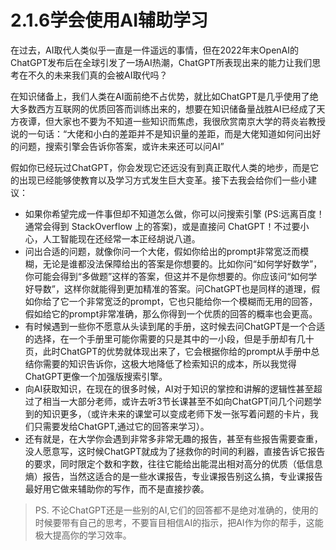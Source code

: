 # 2.1.6学会使用AI辅助学习

在过去，AI取代人类似乎一直是一件遥远的事情，但在2022年末OpenAI的ChatGPT发布后在全球引发了一场AI热潮，ChatGPT所表现出来的能力让我们思考在不久的未来我们真的会被AI取代吗？

在知识储备上，我们人类在AI面前绝不占优势，就比如ChatGPT是几乎使用了绝大多数西方互联网的优质回答而训练出来的，想要在知识储备量战胜AI已经成了天方夜谭，但大家也不要为不知道一些知识而焦虑，我很欣赏南京大学的蒋炎岩教授说的一句话：“大佬和小白的差距并不是知识量的差距，而是大佬知道如何问出好的问题，搜索引擎会告诉你答案，或许未来还可以问AI”

假如你已经玩过ChatGPT，你会发现它还远没有到真正取代人类的地步，而是它的出现已经能够使教育以及学习方式发生巨大变革。接下去我会给你们一些小建议：

- 如果你希望完成一件事但却不知道怎么做，你可以问搜索引擎 (PS:远离百度！ 通常会得到 StackOverflow 上的答案)，或是直接问 ChatGPT！不过要小心，人工智能现在还经常一本正经胡说八道。
- 问出合适的问题，就像你问一个大佬，假如你给出的prompt非常宽泛而模糊，无论是谁都没法保障给出的答案是你想要的。比如你问“如何学好数学”，你可能会得到“多做题”这样的答案，但这并不是你想要的。你应该问“如何学好导数”，这样你就能得到更加精准的答案。问ChatGPT也是同样的道理，假如你给了它一个非常宽泛的prompt，它也只能给你一个模糊而无用的回答，假如给它的prompt非常准确，那么你得到一个优质的回答的概率也会更高。
- 有时候遇到一些你不愿意从头读到尾的手册，这时候去问ChatGPT是一个合适的选择，在一个手册里可能你需要的只是其中的一小段，但是手册却有几十页，此时ChatGPT的优势就体现出来了，它会根据你给的prompt从手册中总结你需要的知识告诉你，这极大地降低了检索知识的成本，所以我觉得ChatGPT更像一个加强版搜索引擎。
- 向AI获取知识，在现在的很多时候，AI对于知识的掌控和讲解的逻辑性甚至超过了相当一大部分老师，或许去听3节长课甚至不如向ChatGPT问几个问题学到的知识更多，（或许未来的课堂可以变成老师下发一张写着问题的卡片，我们只需要发给ChatGPT,通过它的回答来学习）。
- 还有就是，在大学你会遇到非常多非常无趣的报告，甚至有些报告需要查重，没人愿意写，这时候ChatGPT就成为了拯救你的时间的利器，直接告诉它报告的要求，同时限定个数和字数，往往它能给出能混出相对高分的优质（低信息熵）报告，当然这适合的是一些水课报告，专业课报告别这么搞，专业课报告最好用它做来辅助你的写作，而不是直接抄袭。

> PS. 不论ChatGPT还是一些别的AI,它们的回答都不是绝对准确的，使用的时候要带有自己的思考，不要盲目相信AI的指示，把AI作为你的帮手，这能极大提高你的学习效率。